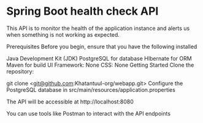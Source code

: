 # Spring Boot health check API

This API is to monitor the health of the application instance and alerts us when something is not working as expected.

Prerequisites
Before you begin, ensure that you have the following installed

Java Development Kit (JDK)
PostgreSQL for database
HIbernate for ORM
Maven for build
UI Framework: None
CSS: None
Getting Started
Clone the repository:

git clone <git@github.com:Khatantuul-org/webapp.git>
Configure the PostgreSQL database in src/main/resources/application.properties

The API will be accessible at http://localhost:8080

You can use tools like Postman to interact with the API endpoints